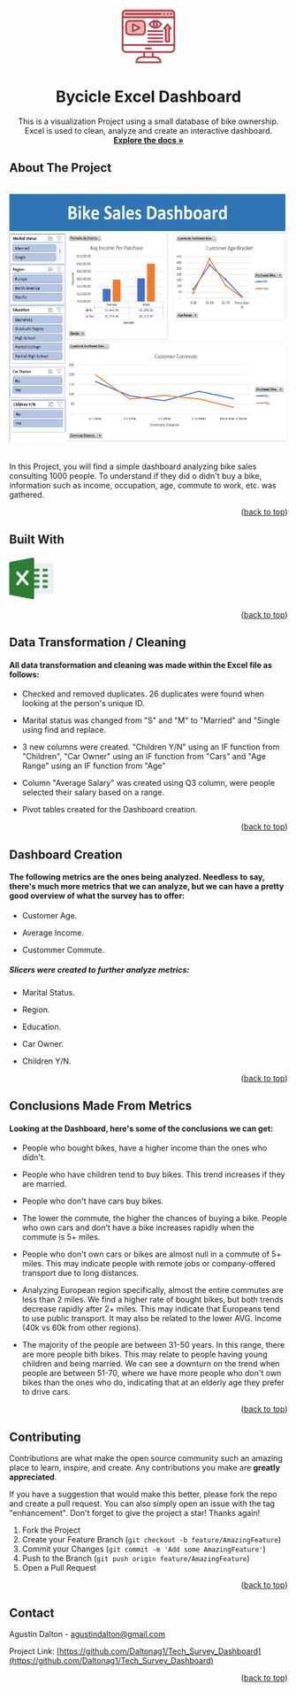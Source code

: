 <!-- PROJECT LOGO -->
<br />
<div align="center">
  <a href="https://github.com/github_username/repo_name">
    <img src="images/monitor.png" alt="Logo" width="100" height="100">
  </a>

<h1 align="center">Bycicle Excel Dashboard</h1>

  <p align="center">
    This is a visualization Project using a small database of bike ownership. Excel is used to clean, analyze and create an interactive dashboard.
    <br />
    <a href="https://github.com/Daltonag1/Tech_Survey_Dashboard"><strong>Explore the docs »</strong></a>

  </p>
</div>



<!-- ABOUT THE PROJECT -->
## About The Project
<br />
<div align="center">
<img src="images/Screenshot.png" alt="Logo" width="800" height="450">
</div>
<br />
<p align="left">In this Project, you will find a simple dashboard analyzing bike sales consulting 1000 people. To understand if they did o didn't buy a bike, information such as income, occupation, age, commute to work, etc. was gathered. </p>

<p align="right">(<a href="#readme-top">back to top</a>)</p>



## Built With

<img src="images/Excel.png" alt="Logo" width="80" height="80">

<p align="right">(<a href="#readme-top">back to top</a>)</p>



<!-- GETTING STARTED -->
## Data Transformation / Cleaning
#### All data transformation and cleaning was made within the Excel file as follows:

- Checked and removed duplicates. 26 duplicates were found when looking at the person's unique ID.

- Marital status was changed from "S" and "M" to "Married" and "Single using find and replace.

- 3 new columns were created. "Children Y/N" using an IF function from "Children", "Car Owner" using an IF function from "Cars" and "Age Range" using an IF function from "Age"

- Column "Average Salary" was created using Q3 column, were people selected their salary based on a range.

- Pivot tables created for the Dashboard creation.


<p align="right">(<a href="#readme-top">back to top</a>)</p>

## Dashboard Creation
#### The following metrics are the ones being analyzed. Needless to say, there's much more metrics that we can analyze, but we can have a pretty good overview of what the survey has to offer:

- Customer Age.

- Average Income.

- Custommer Commute.

##### Slicers were created to further analyze metrics:

- Marital Status.

- Region.

- Education.

- Car Owner.

- Children Y/N.


<p align="right">(<a href="#readme-top">back to top</a>)</p>

## Conclusions Made From Metrics
#### Looking at the Dashboard, here's some of the conclusions we can get:

- People who bought bikes, have a higher income than the ones who didn't.

- People who have children tend to buy bikes. This trend increases if they are married.

- People who don't have cars buy bikes.

- The lower the commute, the higher the chances of buying a bike. People who own cars and don't have a bike increases rapidly when the commute is 5+ miles.

- People who don't own cars or bikes are almost null in a commute of 5+ miles. This may indicate people with remote jobs or company-offered transport due to long distances.

- Analyzing European region specifically, almost the entire commutes are less than 2 miles. We find a higher rate of bought bikes, but both trends decrease rapidly after 2+ miles. This may indicate that Europeans tend to use public transport. It may also be related to the lower AVG. Income (40k vs 60k from other regions).

- The majority of the people are between 31-50 years. In this range, there are more people bith bikes. This may relate to people having young children and being married. We can see a downturn on the trend when people are between 51-70, where we have more people who don't own bikes than the ones who do, indicating that at an elderly age they prefer to drive cars.

<p align="right">(<a href="#readme-top">back to top</a>)</p>

<!-- CONTRIBUTING -->
## Contributing

Contributions are what make the open source community such an amazing place to learn, inspire, and create. Any contributions you make are **greatly appreciated**.

If you have a suggestion that would make this better, please fork the repo and create a pull request. You can also simply open an issue with the tag "enhancement".
Don't forget to give the project a star! Thanks again!

1. Fork the Project
2. Create your Feature Branch (`git checkout -b feature/AmazingFeature`)
3. Commit your Changes (`git commit -m 'Add some AmazingFeature'`)
4. Push to the Branch (`git push origin feature/AmazingFeature`)
5. Open a Pull Request

<p align="right">(<a href="#readme-top">back to top</a>)</p>




<!-- CONTACT -->
## Contact

Agustin Dalton - agustindalton@gmail.com

Project Link: [https://github.com/Daltonag1/Tech_Survey_Dashboard](https://github.com/Daltonag1/Tech_Survey_Dashboard)

<p align="right">(<a href="#readme-top">back to top</a>)</p>

